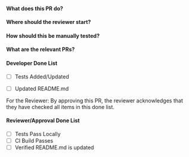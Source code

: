 #### What does this PR do?

#### Where should the reviewer start?

#### How should this be manually tested?

#### What are the relevant PRs?

#### Developer Done List
- [ ] Tests Added/Updated
- [ ] Updated README.md


For the Reviewer:
By approving this PR, the reviewer acknowledges that they have checked all items in this done list.

#### Reviewer/Approval Done List
- [ ] Tests Pass Locally
- [ ] CI Build Passes
- [ ] Verified README.md is updated